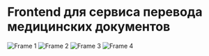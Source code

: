 # Frontend для сервиса перевода медицинских документов


![Frame 1](https://github.com/user-attachments/assets/04111f52-73e4-4816-bc4d-e0f00adc861c)
![Frame 2](https://github.com/user-attachments/assets/dbe523a1-04b3-4d2b-97e9-3e68c4a174da)
![Frame 3](https://github.com/user-attachments/assets/c380e561-b4dc-4353-a868-e1601330a46b)
![Frame 4](https://github.com/user-attachments/assets/343a16c2-51b8-4a01-9983-7029c6d9b19e)

